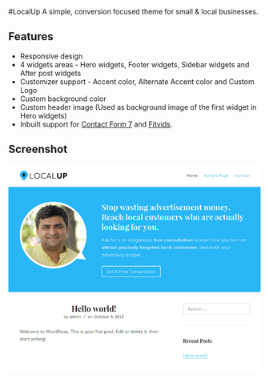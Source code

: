 #LocalUp
A simple, conversion focused theme for small & local businesses.

## Features
* Responsive design
* 4 widgets areas - Hero widgets, Footer widgets, Sidebar widgets and After post widgets
* Customizer support - Accent color, Alternate Accent color and Custom Logo
* Custom background color 
* Custom header image (Used as background image of the first widget in Hero widgets)
* Inbuilt support for [Contact Form 7](http://contactform7.com/) and [Fitvids](http://fitvidsjs.com/).

## Screenshot
![LocalUp Theme Screenshot](https://raw.githubusercontent.com/jiteshp/localup/master/screenshot.png)
